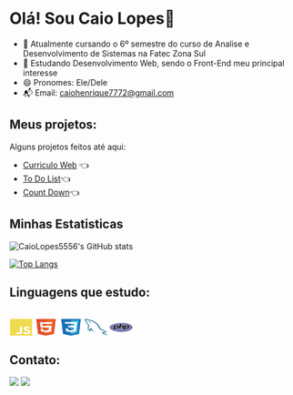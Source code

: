 # Olá! Sou Caio Lopes👋

- 🌱 Atualmente cursando o 6º semestre do curso de Analise e Desenvolvimento de Sistemas na Fatec Zona Sul
- 👯 Estudando Desenvolvimento Web, sendo o Front-End meu principal interesse
- 😄 Pronomes: Ele/Dele
- 📬 Email: caiohenrique7772@gmail.com
  
## Meus projetos:

Alguns projetos feitos até aqui:
- <a href="https://caiolopes5556.github.io/curriculo-web/" target="_blank">Curriculo Web</a> 👈
- <a href="https://caiolopes5556.github.io/To-Do-List---JavaScript/" target="_blank">To Do List</a>👈
- <a href="https://caiolopes5556.github.io/CountDown/" target="_blank">Count Down</a>👈

## Minhas Estatisticas

  
![CaioLopes5556's GitHub stats](https://github-readme-stats.vercel.app/api?username=CaioLopes5556&show_icons=true&theme=dracula)

[![Top Langs](https://github-readme-stats.vercel.app/api/top-langs/?username=CaioLopes5556&layout=compact)](https://github.com/CaioLopes5556/github-readme-stats)



## Linguagens que estudo:
<div style="display: inline_block"><br>
  <img align="center" alt="Js" height="30" width="40" src="https://raw.githubusercontent.com/devicons/devicon/master/icons/javascript/javascript-plain.svg">
  <img align="center" alt="HTML" height="30" width="40" src="https://raw.githubusercontent.com/devicons/devicon/master/icons/html5/html5-original.svg">
  <img align="center" alt="CSS" height="30" width="40" src="https://raw.githubusercontent.com/devicons/devicon/master/icons/css3/css3-original.svg">
  <img align="center" alt="MYSQL" height="30" width="40" src="https://raw.githubusercontent.com/devicons/devicon/master/icons/mysql/mysql-original.svg">
  <img align="center" alt="PHP" height="30" width="40" src="https://raw.githubusercontent.com/devicons/devicon/master/icons/php/php-original.svg">
</div>

## Contato:

<div> 
  
  <a href = "mailto:caiohenrique7772@gmail.com"><img src="https://img.shields.io/badge/-Gmail-%23333?style=for-the-badge&logo=gmail&logoColor=red" target="_blank"></a>
  <a href="https://www.linkedin.com/in/caio-silva-42848a236/" target="_blank"><img src="https://img.shields.io/badge/-LinkedIn-%230077B5?style=for-the-badge&logo=linkedin&logoColor=white" target="_blank"></a> 
  
</div>
